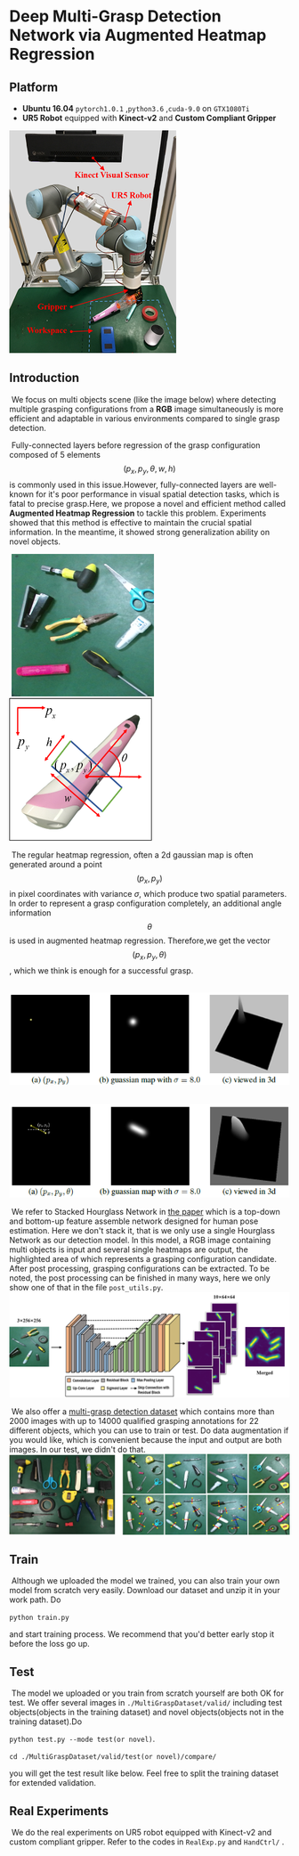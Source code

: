 #  Deep Multi-Grasp Detection Network via Augmented Heatmap Regression

## Platform

* **Ubuntu 16.04**  ```pytorch1.0.1``` ,```python3.6``` ,```cuda-9.0``` on ```GTX1080Ti``` 
* **UR5 Robot** equipped with **Kinect-v2** and **Custom Compliant Gripper**

![](./figures/exp_noted.png)

## Introduction

​	We focus on multi objects scene (like the image below) where detecting multiple grasping configurations from a **RGB** image simultaneously is more efficient and adaptable in various environments compared to single grasp detection.

​	Fully-connected layers before regression of the grasp configuration composed of 5 elements $$(p_{x},p_{y},\theta,w,h)​$$ is commonly used in this issue.However, fully-connected layers are well-known for it's poor performance in visual spatial detection tasks, which is fatal to precise grasp.Here, we propose a novel and efficient method called **Augmented Heatmap Regression** to tackle this problem. Experiments showed that this method is effective to maintain the crucial spatial information. In the meantime, it showed strong generalization ability on novel objects.

​                      	![](./figures/test_1_ori.png) ![](./figures/sample_vector.png)

​	The regular heatmap regression, often a 2d gaussian map is often generated around a point $$(p_{x},p_{y})$$ in pixel coordinates with variance $\sigma$, which produce two spatial parameters. In order to represent a grasp configuration completely, an additional angle information $$\theta$$ is used in augmented heatmap regression. Therefore,we get the vector $$(p_{x},p_{y},\theta)$$, which we think is enough for a successful grasp.

​            ![](./figures/2d_guassian.png)  

​            ![ ](./figures/3d_guassian.png)

​		We refer to Stacked Hourglass Network in [the paper](https://arxiv.org/pdf/1603.06937.pdf) which is a top-down and bottom-up feature assemble network designed for human pose estimation. Here we don't stack it, that is we only use a single Hourglass Network as our detection model. In this model, a RGB image containing multi objects is input and several single heatmaps are output,  the highlighted area of which represents a grasping configuration candidate. After post processing, grasping configurations can be extracted.  To be noted, the post processing can be finished in many ways, here we only show one of that in the file ```post_utils.py```. ![](./figures/network.png)

​		We also offer a [multi-grasp detection dataset](http://xxx) which contains more than 2000 images with up to 14000 qualified grasping annotations for 22 different objects, which you can use to train or test. Do data augmentation if you would like, which is convenient because the input and output are both images. In our test, we didn't do that.![](./figures/dataset.png)

## Train

​		Although we uploaded the model we trained, you can also train your own model from scratch very easily.  Download our dataset and unzip it in your work path. Do 

```python train.py``` 

and start training process. We recommend that you'd better early stop it before the loss go up.

## Test

​		The model we uploaded or you train from scratch yourself are both OK for test. We offer several images in ```./MultiGraspDataset/valid/``` including test objects(objects in the training dataset) and novel objects(objects not in the training dataset).Do 

```python test.py --mode test(or novel)```. 

```cd ./MultiGraspDataset/valid/test(or novel)/compare/```

you will get the test result like below. Feel free to split the training dataset for extended validation.

## Real Experiments

​		We do the real experiments on UR5 robot equipped with Kinect-v2 and custom compliant gripper. Refer to the codes in ```RealExp.py``` and ```HandCtrl/``` .

